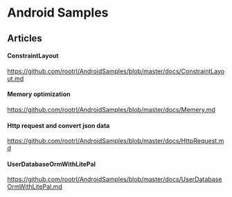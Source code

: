 # Android Samples

## Articles

#### ConstraintLayout
https://github.com/rootrl/AndroidSamples/blob/master/docs/ConstraintLayout.md

#### Memory optimization

https://github.com/rootrl/AndroidSamples/blob/master/docs/Memery.md

#### Http request and convert json data

https://github.com/rootrl/AndroidSamples/blob/master/docs/HttpRequest.md


#### UserDatabaseOrmWithLitePal
https://github.com/rootrl/AndroidSamples/blob/master/docs/UserDatabaseOrmWithLitePal.md